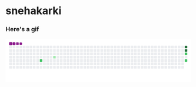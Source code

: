 # snehakarki
### Here's a gif
![Snake Gif](https://github.com/Yesum-liv/snehakarki/blob/main/output/github-contribution-grid-snake.gif)

